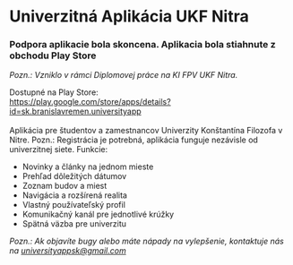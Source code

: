 # Univerzitná Aplikácia UKF Nitra #

<h3>Podpora aplikacie bola skoncena. Aplikacia bola stiahnute z obchodu Play Store</h3>

<i>Pozn.: Vzniklo v rámci Diplomovej práce na KI FPV UKF Nitra.</i>

Dostupné na Play Store: <br />
https://play.google.com/store/apps/details?id=sk.branislavremen.universityapp
<br /><br />
Aplikácia pre študentov a zamestnancov Univerzity Konštantína Filozofa v Nitre.
Pozn.: Registrácia je potrebná, aplikácia funguje nezávisle od univerzitnej siete.
Funkcie:
- Novinky a články na jednom mieste
- Prehľad dôležitých dátumov
- Zoznam budov a miest
- Navigácia a rozšírená realita
- Vlastný používateľský profil
- Komunikačný kanál pre jednotlivé krúžky
- Spätná väzba pre univerzitu

<i>Pozn.: Ak objavíte bugy alebo máte nápady na vylepšenie, kontaktuje nás na universityappsk@gmail.com</i>
